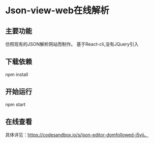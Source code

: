 # Json-view-web在线解析
## 主要功能
仿照现有的JSON解析网站而制作。
基于React-cli,没有JQuery引入
## 下载依赖
npm install
## 开始运行
npm start
## 在线查看
具体详见：https://codesandbox.io/s/json-editor-domfollowed-i5vjj。
